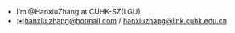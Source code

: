 - I’m @HanxiuZhang at CUHK-SZ(LGU)
- ✉️hanxiu.zhang@hotmail.com / hanxiuzhang@link.cuhk.edu.cn

<!---
HanxiuZhang/HanxiuZhang is a ✨ special ✨ repository because its `README.md` (this file) appears on your GitHub profile.
You can click the Preview link to take a look at your changes.
--->
